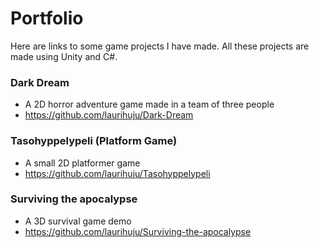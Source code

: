 # Portfolio

Here are links to some game projects I have made. All these projects are made using Unity and C#.

### Dark Dream

- A 2D horror adventure game made in a team of three people
- https://github.com/laurihuju/Dark-Dream

### Tasohyppelypeli (Platform Game)

- A small 2D platformer game
- https://github.com/laurihuju/Tasohyppelypeli

### Surviving the apocalypse

- A 3D survival game demo
- https://github.com/laurihuju/Surviving-the-apocalypse
